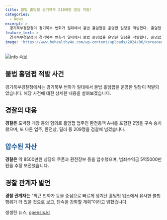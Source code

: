 ```yaml
---
title: 불법 홀덤펍 경기북부 210여명 일당 적발!
categories:
  - News
excerpt: >
  경기북부경찰청이 경기북부 번화가 일대에서 불법 홀덤펍을 운영한 일당을 적발했다. 홀덤펍 5곳의 업주와 환전책 책임자인 A씨 등 2명이 검찰에 송치되고, 다른 209명도 불구속 상태로 조사를 받고 있다. 압수된 현금, 쿠폰, 장부 등으로 총 5억5000만원의 범죄수익금을 추징하였으며, 경찰은 이와 유사한 불법행위가 더 있다고 예상하고 단속을 강화할 계획이라고 밝혔다.
feature_text: >
  경기북부경찰청이 경기북부 번화가 일대에서 불법 홀덤펍을 운영한 일당을 적발했다. 홀덤펍 5곳의 업주와 환전책 책임자인 A씨 등 2명이 검찰에 송치되고, 다른 209명도 불구속 상태로 조사를 받고 있다. 압수된 현금, 쿠폰, 장부 등으로 총 5억5000만원의 범죄수익금을 추징하였으며, 경찰은 이와 유사한 불법행위가 더 있다고 예상하고 단속을 강화할 계획이라고 밝혔다.
image: 'https://www.behealthy4u.com/wp-content/uploads/2024/06/koreanews.jpg'
---
```


<p><img src="https://www.behealthy4u.com/wp-content/uploads/2024/06/koreanews.jpg" alt="info 속보" /></p>

<h2 data-ke-size="size26">불법 홀덤펍 적발 사건</h2>

<p data-ke-size="size16">경기북부경찰청에서는 경기북부 번화가 일대에서 불법 홀덤펍을 운영한 일당이 적발되었습니다. 해당 사건에 대한 상세한 내용을 살펴보겠습니다.</p>

<h2><b>경찰의 대응</b></h2>

<p data-ke-size="size16"><b>경찰은</b> 도박장 개장 등의 혐의로 홀덤펍 업주인 환전총책 A씨를 포함한 2명을 구속 송치했으며, 또 다른 업주, 환전상, 딜러 등 209명을 검찰에 넘겼습니다.</p>

<h2><span style="color: #1a5490;"><b>압수된 자산</b></span></h2>

<p data-ke-size="size16"><b>경찰은</b> 약 8500만원 상당의 쿠폰과 환전장부 등을 압수했으며, 범죄수익금 5억5000만원을 추징 보전했습니다.</p>

<h2><b>경찰 관계자 발언</b></h2>

<p data-ke-size="size16"><b>경찰 관계자는</b> "최근 번화가 등을 중심으로 빠르게 생겨난 홀덤펍 업소에서 유사한 불법행위가 더 있을 것으로 보고, 단속을 강화할 계획"이라고 밝혔습니다.</p>
생생한 뉴스, <a href="https://opensis.kr" rel="dofollow">opensis.kr</a>


